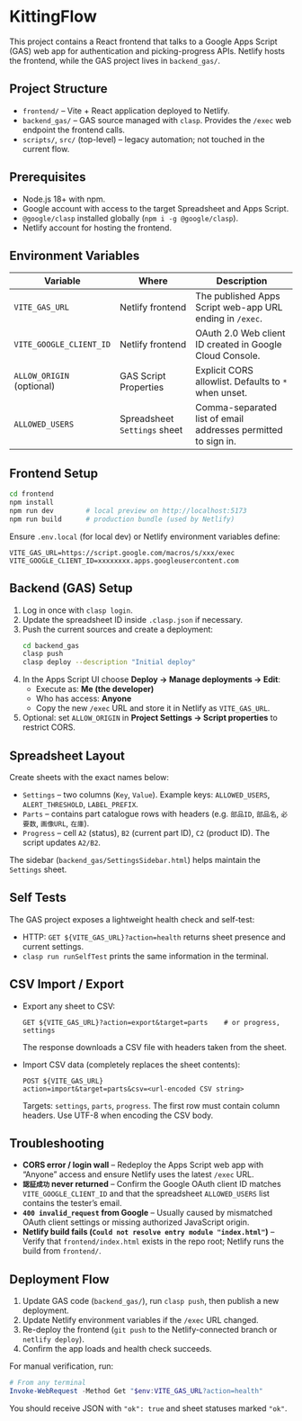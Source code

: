 KittingFlow
===========

This project contains a React frontend that talks to a Google Apps Script (GAS) web app for authentication and picking-progress APIs. Netlify hosts the frontend, while the GAS project lives in `backend_gas/`.

Project Structure
-----------------

- `frontend/` – Vite + React application deployed to Netlify.
- `backend_gas/` – GAS source managed with `clasp`. Provides the `/exec` web endpoint the frontend calls.
- `scripts/`, `src/` (top-level) – legacy automation; not touched in the current flow.

Prerequisites
-------------

- Node.js 18+ with npm.
- Google account with access to the target Spreadsheet and Apps Script.
- `@google/clasp` installed globally (`npm i -g @google/clasp`).
- Netlify account for hosting the frontend.

Environment Variables
---------------------

| Variable | Where | Description |
| -------- | ----- | ----------- |
| `VITE_GAS_URL` | Netlify frontend | The published Apps Script web-app URL ending in `/exec`. |
| `VITE_GOOGLE_CLIENT_ID` | Netlify frontend | OAuth 2.0 Web client ID created in Google Cloud Console. |
| `ALLOW_ORIGIN` (optional) | GAS Script Properties | Explicit CORS allowlist. Defaults to `*` when unset. |
| `ALLOWED_USERS` | Spreadsheet `Settings` sheet | Comma-separated list of email addresses permitted to sign in. |

Frontend Setup
--------------

```bash
cd frontend
npm install
npm run dev        # local preview on http://localhost:5173
npm run build      # production bundle (used by Netlify)
```

Ensure `.env.local` (for local dev) or Netlify environment variables define:

```
VITE_GAS_URL=https://script.google.com/macros/s/xxx/exec
VITE_GOOGLE_CLIENT_ID=xxxxxxxx.apps.googleusercontent.com
```

Backend (GAS) Setup
-------------------

1. Log in once with `clasp login`.
2. Update the spreadsheet ID inside `.clasp.json` if necessary.
3. Push the current sources and create a deployment:
   ```bash
   cd backend_gas
   clasp push
   clasp deploy --description "Initial deploy"
   ```
4. In the Apps Script UI choose **Deploy → Manage deployments → Edit**:
   - Execute as: **Me (the developer)**
   - Who has access: **Anyone**
   - Copy the new `/exec` URL and store it in Netlify as `VITE_GAS_URL`.
5. Optional: set `ALLOW_ORIGIN` in **Project Settings → Script properties** to restrict CORS.

Spreadsheet Layout
------------------

Create sheets with the exact names below:

- `Settings` – two columns (`Key`, `Value`). Example keys: `ALLOWED_USERS`, `ALERT_THRESHOLD`, `LABEL_PREFIX`.
- `Parts` – contains part catalogue rows with headers (e.g. `部品ID`, `部品名`, `必要数`, `画像URL`, `在庫`).
- `Progress` – cell `A2` (status), `B2` (current part ID), `C2` (product ID). The script updates `A2/B2`.

The sidebar (`backend_gas/SettingsSidebar.html`) helps maintain the `Settings` sheet.

Self Tests
----------

The GAS project exposes a lightweight health check and self-test:

- HTTP: `GET ${VITE_GAS_URL}?action=health` returns sheet presence and current settings.
- `clasp run runSelfTest` prints the same information in the terminal.

CSV Import / Export
-------------------

- Export any sheet to CSV:

  ```
  GET ${VITE_GAS_URL}?action=export&target=parts    # or progress, settings
  ```

  The response downloads a CSV file with headers taken from the sheet.

- Import CSV data (completely replaces the sheet contents):

  ```
  POST ${VITE_GAS_URL}
  action=import&target=parts&csv=<url-encoded CSV string>
  ```

  Targets: `settings`, `parts`, `progress`. The first row must contain column headers. Use UTF-8 when encoding the CSV body.

Troubleshooting
---------------

- **CORS error / login wall** – Redeploy the Apps Script web app with “Anyone” access and ensure Netlify uses the latest `/exec` URL.
- **`認証成功` never returned** – Confirm the Google OAuth client ID matches `VITE_GOOGLE_CLIENT_ID` and that the spreadsheet `ALLOWED_USERS` list contains the tester’s email.
- **`400 invalid_request` from Google** – Usually caused by mismatched OAuth client settings or missing authorized JavaScript origin.
- **Netlify build fails (`Could not resolve entry module "index.html"`)** – Verify that `frontend/index.html` exists in the repo root; Netlify runs the build from `frontend/`.

Deployment Flow
---------------

1. Update GAS code (`backend_gas/`), run `clasp push`, then publish a new deployment.
2. Update Netlify environment variables if the `/exec` URL changed.
3. Re-deploy the frontend (`git push` to the Netlify-connected branch or `netlify deploy`).
4. Confirm the app loads and health check succeeds.

For manual verification, run:

```powershell
# From any terminal
Invoke-WebRequest -Method Get "$env:VITE_GAS_URL?action=health"
```

You should receive JSON with `"ok": true` and sheet statuses marked `"ok"`.
